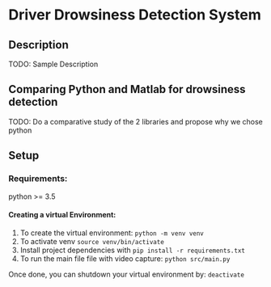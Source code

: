 # Driver Drowsiness Detection System

## Description
TODO:
Sample Description


## Comparing Python and Matlab for drowsiness detection
TODO: Do a comparative study of the 2 libraries and propose why we chose python

## Setup
### Requirements:
python >= 3.5

#### Creating a virtual Environment:

1. To create the virtual environment: `python -m venv venv`
1. To activate venv `source venv/bin/activate`
1. Install project dependencies with `pip install -r requirements.txt`
1. To run the main file file with video capture: `python src/main.py`

Once done, you can shutdown your virtual environment by:
    `deactivate`
